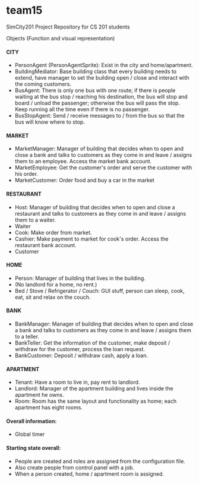 team15
======

SimCity201 Project Repository for CS 201 students


Objects (Function and visual representation)

#### CITY
+ PersonAgent (PersonAgentSprite): Exist in the city and home/apartment.
+ BuildingMediator: Base building class that every building needs to extend, have manager to set the building open / close and interact with the coming customers.
+ BusAgent: There is only one bus with one route; if there is people waiting at the bus stop / reaching his destination, the bus will stop and board / unload the passenger; otherwise the bus will pass the stop. Keep running all the time even if there is no passenger.  
+ BusStopAgent: Send / receive messages to / from the bus so that the bus will know where to stop.

#### MARKET
+ MarketManager: Manager of building that decides when to open and close a bank and talks to customers as they come in and leave / assigns them to an employee. Access the market bank account.
+ MarketEmployee: Get the customer's order and serve the customer with his order.
+ MarketCustomer: Order food and buy a car in the market

#### RESTAURANT
+ Host: Manager of building that decides when to open and close a restaurant and talks to customers as they come in and leave / assigns them to a waiter.
+ Waiter
+ Cook: Make order from market.
+ Cashier: Make payment to market for cook's order. Access the restaurant bank account.
+ Customer

#### HOME
+ Person: Manager of building that lives in the building.
+ (No landlord for a home, no rent.)
+ Bed / Stove / Refrigerator / Couch: GUI stuff, person can sleep, cook, eat, sit and relax on the couch.

#### BANK
+ BankManager: Manager of building that decides when to open and close a bank and talks to customers as they come in and leave / assigns them to a teller.
+ BankTeller: Get the information of the customer, make deposit / withdraw for the customer, process the loan request.
+ BankCustomer: Deposit / withdraw cash, apply a loan.

#### APARTMENT
+ Tenant: Have a room to live in, pay rent to landlord.
+ Landlord: Manager of the apartment building and lives inside the apartment he owns.
+ Room: Room has the same layout and functionality as home; each apartment has eight rooms.

#### Overall information:
+ Global timer

#### Starting state overall:
+ People are created and roles are assigned from the configuration file.
+ Also create people from control panel with a job.
+ When a person created, home / apartment room is assigned.
